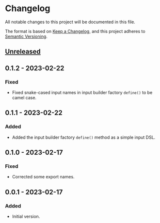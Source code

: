 # Changelog
All notable changes to this project will be documented in this file.

The format is based on [Keep a Changelog](https://keepachangelog.com/en/1.0.0/),
and this project adheres to [Semantic Versioning](https://semver.org/spec/v2.0.0.html).

## [Unreleased]

## 0.1.2 - 2023-02-22

### Fixed
- Fixed snake-cased input names in input builder factory `define()` to be camel case.

## 0.1.1 - 2023-02-22

### Added
- Added the input builder factory `define()` method as a simple input DSL.

## 0.1.0 - 2023-02-17

### Fixed
- Corrected some export names.

## 0.0.1 - 2023-02-17
### Added
- Initial version.

[Unreleased]: https://github.com/ActiveEngagement/theguru/compare/v0.1.1...HEAD

